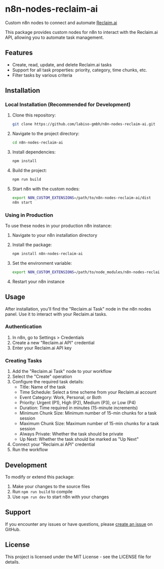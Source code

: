 # n8n-nodes-reclaim-ai

Custom n8n nodes to connect and automate [Reclaim.ai](https://reclaim.ai)

This package provides custom nodes for n8n to interact with the Reclaim.ai API, allowing you to automate task management.

## Features

- Create, read, update, and delete Reclaim.ai tasks
- Support for all task properties: priority, category, time chunks, etc.
- Filter tasks by various criteria

## Installation

### Local Installation (Recommended for Development)

1. Clone this repository:
   ```bash
   git clone https://github.com/labiso-gmbh/n8n-nodes-reclaim-ai.git
   ```
2. Navigate to the project directory:
   ```bash
   cd n8n-nodes-reclaim-ai
   ```
3. Install dependencies:
   ```bash
   npm install
   ```
4. Build the project:
   ```bash
   npm run build
   ```
5. Start n8n with the custom nodes:
   ```bash
   export N8N_CUSTOM_EXTENSIONS=/path/to/n8n-nodes-reclaim-ai/dist
   n8n start
   ```

### Using in Production

To use these nodes in your production n8n instance:

1. Navigate to your n8n installation directory
2. Install the package:
   ```bash
   npm install n8n-nodes-reclaim-ai
   ```
3. Set the environment variable:

   ```bash
   export N8N_CUSTOM_EXTENSIONS=/path/to/node_modules/n8n-nodes-reclaim-ai
   ```

4. Restart your n8n instance

## Usage

After installation, you'll find the "Reclaim.ai Task" node in the n8n nodes panel. Use it to interact with your Reclaim.ai tasks.

### Authentication

1. In n8n, go to Settings > Credentials
2. Create a new "Reclaim.ai API" credential
3. Enter your Reclaim.ai API key

### Creating Tasks

1. Add the "Reclaim.ai Task" node to your workflow
2. Select the "Create" operation
3. Configure the required task details:
   - Title: Name of the task
   - Time Schedule: Select a time scheme from your Reclaim.ai account
   - Event Category: Work, Personal, or Both
   - Priority: Urgent (P1), High (P2), Medium (P3), or Low (P4)
   - Duration: Time required in minutes (15-minute increments)
   - Minimum Chunk Size: Minimum number of 15-min chunks for a task session
   - Maximum Chunk Size: Maximum number of 15-min chunks for a task session
   - Always Private: Whether the task should be private
   - Up Next: Whether the task should be marked as "Up Next"
4. Connect your "Reclaim.ai API" credential
5. Run the workflow

## Development

To modify or extend this package:

1. Make your changes to the source files
2. Run `npm run build` to compile
3. Use `npm run dev` to start n8n with your changes

## Support

If you encounter any issues or have questions, please [create an issue](https://github.com/labiso-gmbh/n8n-nodes-reclaim-ai/issues) on GitHub.

## License

This project is licensed under the MIT License - see the LICENSE file for details.
